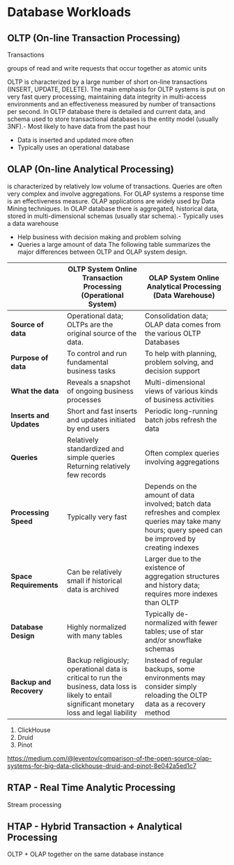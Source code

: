 # Database Workloads

## OLTP (On-line Transaction Processing)

Transactions

groups of read and write requests that occur together as atomic units

OLTP is characterized by a large number of short on-line transactions (INSERT, UPDATE, DELETE). The main emphasis for OLTP systems is put on very fast query processing, maintaining data integrity in multi-access environments and an effectiveness measured by number of transactions per second. In OLTP database there is detailed and current data, and schema used to store transactional databases is the entity model (usually 3NF).- Most likely to have data from the past hour

- Data is inserted and updated more often
- Typically uses an operational database

## OLAP (On-line Analytical Processing)

is characterized by relatively low volume of transactions. Queries are often very complex and involve aggregations. For OLAP systems a response time is an effectiveness measure. OLAP applications are widely used by Data Mining techniques. In OLAP database there is aggregated, historical data, stored in multi-dimensional schemas (usually star schema).- Typically uses a data warehouse

- Help business with decision making and problem solving
- Queries a large amount of data
The following table summarizes the major differences between OLTP and OLAP system design.

| | **OLTP System Online Transaction Processing (Operational System)** | **OLAP System Online Analytical Processing (Data Warehouse)** |
|---|---|---|
| **Source of data** | Operational data; OLTPs are the original source of the data. | Consolidation data; OLAP data comes from the various OLTP Databases |
| **Purpose of data** | To control and run fundamental business tasks | To help with planning, problem solving, and decision support |
| **What the data** | Reveals a snapshot of ongoing business processes | Multi-dimensional views of various kinds of business activities |
| **Inserts and Updates** | Short and fast inserts and updates initiated by end users | Periodic long-running batch jobs refresh the data |
| **Queries** | Relatively standardized and simple queries Returning relatively few records | Often complex queries involving aggregations |
| **Processing Speed** | Typically very fast | Depends on the amount of data involved; batch data refreshes and complex queries may take many hours; query speed can be improved by creating indexes |
| **Space Requirements** | Can be relatively small if historical data is archived | Larger due to the existence of aggregation structures and history data; requires more indexes than OLTP |
| **Database Design** | Highly normalized with many tables | Typically de-normalized with fewer tables; use of star and/or snowflake schemas |
| **Backup and Recovery** | Backup religiously; operational data is critical to run the business, data loss is likely to entail significant monetary loss and legal liability | Instead of regular backups, some environments may consider simply reloading the OLTP data as a recovery method |

1. ClickHouse
2. Druid
3. Pinot

<https://medium.com/@leventov/comparison-of-the-open-source-olap-systems-for-big-data-clickhouse-druid-and-pinot-8e042a5ed1c7>

## RTAP - Real Time Analytic Processing

Stream processing

## HTAP - Hybrid Transaction + Analytical Processing

OLTP + OLAP together on the same database instance
